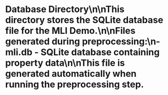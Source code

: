 # Database Directory\n\nThis directory stores the SQLite database file for the MLI Demo.\n\nFiles generated during preprocessing:\n- mli.db - SQLite database containing property data\n\nThis file is generated automatically when running the preprocessing step.
